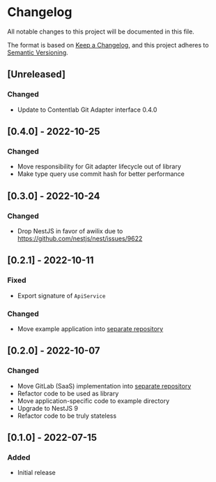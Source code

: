 # Changelog
All notable changes to this project will be documented in this file.

The format is based on [Keep a Changelog](https://keepachangelog.com/en/1.0.0/),
and this project adheres to [Semantic Versioning](https://semver.org/spec/v2.0.0.html).

## [Unreleased]
### Changed
- Update to Contentlab Git Adapter interface 0.4.0

## [0.4.0] - 2022-10-25
### Changed
- Move responsibility for Git adapter lifecycle out of library
- Make type query use commit hash for better performance

## [0.3.0] - 2022-10-24
### Changed
- Drop NestJS in favor of awilix due to https://github.com/nestjs/nest/issues/9622

## [0.2.1] - 2022-10-11
### Fixed
- Export signature of `ApiService`

### Changed
- Move example application into [separate repository](https://github.com/contentlab-sh/example-code-serverless)

## [0.2.0] - 2022-10-07
### Changed
- Move GitLab (SaaS) implementation into [separate repository](https://github.com/contentlab-sh/contentlab-git-adapter-gitlab)
- Refactor code to be used as library
- Move application-specific code to example directory
- Upgrade to NestJS 9
- Refactor code to be truly stateless

## [0.1.0] - 2022-07-15

### Added
- Initial release
